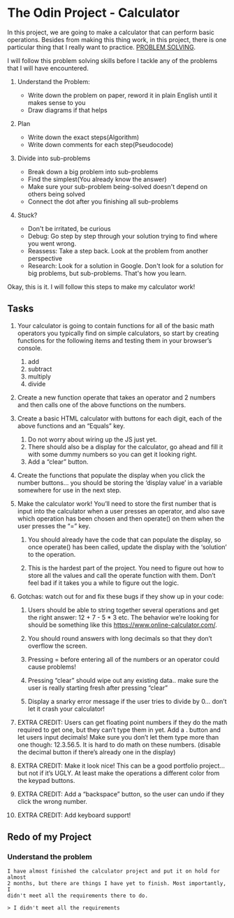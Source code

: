 # The Odin Project - Calculator

In this project, we are going to make a calculator that can perform basic
operations. Besides from making this thing work, in this project, there is one 
particular thing that I really want to practice. [PROBLEM SOLVING](https://www.theodinproject.com/courses/javascript/lessons/problem-solving-javascript).

I will follow this problem solving skills before I tackle any of the problems
that I will have encountered.

1. Understand the Problem:
    - Write down the problem on paper, reword it in plain English until it makes
    sense to you
    - Draw diagrams if that helps

2. Plan
    - Write down the exact steps(Algorithm)
    - Write down comments for each step(Pseudocode)

3. Divide into sub-problems
    - Break down a big problem into sub-problems
    - Find the simplest(You already know the answer)
    - Make sure your sub-problem being-solved doesn't depend on others being
    solved
    - Connect the dot after you finishing all sub-problems

4. Stuck?
    - Don't be irritated, be curious
    - Debug: Go step by step through your solution trying to find where
    you went wrong.
    - Reassess: Take a step back. Look at the problem from another perspective
    - Research: Look for a solution in Google. Don't look for a solution for big
    problems, but sub-problems. That's how you learn.

Okay, this is it. I will follow this steps to make my calculator work!

## Tasks

1. Your calculator is going to contain functions for all of the basic math operators you typically find on simple calculators, so start by creating functions for the following items and testing them in your browser’s console.

    1. add
    2. subtract
    3. multiply
    4. divide

2. Create a new function operate that takes an operator and 2 numbers and then calls one of the above functions on the numbers.

3. Create a basic HTML calculator with buttons for each digit, each of the above functions and an “Equals” key.

    1. Do not worry about wiring up the JS just yet.
    2. There should also be a display for the calculator, go ahead and fill it with some dummy numbers so you can get it looking right.
    3. Add a “clear” button.

4. Create the functions that populate the display when you click the number buttons… you should be storing the ‘display value’ in a variable somewhere for use in the next step.

5. Make the calculator work! You’ll need to store the first number that is input into the calculator when a user presses an operator, and also save which operation has been chosen and then operate() on them when the user presses the “=” key.

    1. You should already have the code that can populate the display, so once operate() has been called, update the display with the ‘solution’ to the operation.

    2. This is the hardest part of the project. You need to figure out how to store all the values and call the operate function with them. Don’t feel bad if it takes you a while to figure out the logic.

6. Gotchas: watch out for and fix these bugs if they show up in your code:

    1. Users should be able to string together several operations and get the right answer: 12 + 7 - 5 * 3 etc. The behavior we’re looking for should be something like this https://www.online-calculator.com/.

    2. You should round answers with long decimals so that they don’t overflow the screen.

    3. Pressing = before entering all of the numbers or an operator could cause problems!

    4. Pressing “clear” should wipe out any existing data.. make sure the user is really starting fresh after pressing “clear”

    5. Display a snarky error message if the user tries to divide by 0… don’t let it crash your calculator!

7. EXTRA CREDIT: Users can get floating point numbers if they do the math required to get one, but they can’t type them in yet. Add a . button and let users input decimals! Make sure you don’t let them type more than one though: 12.3.56.5. It is hard to do math on these numbers. (disable the decimal button if there’s already one in the display)

8. EXTRA CREDIT: Make it look nice! This can be a good portfolio project… but not if it’s UGLY. At least make the operations a different color from the keypad buttons.

9. EXTRA CREDIT: Add a “backspace” button, so the user can undo if they click the wrong number.

10. EXTRA CREDIT: Add keyboard support!

## Redo of my Project

### Understand the problem

    I have almost finished the calculator project and put it on hold for almost
    2 months, but there are things I have yet to finish. Most importantly, I
    didn't meet all the requirements there to do. 

    > I didn't meet all the requirements